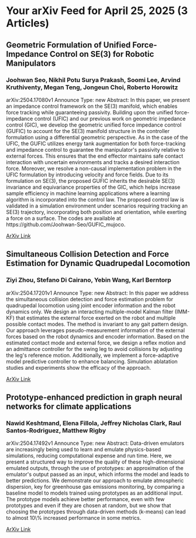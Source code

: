 <h1>Your arXiv Feed for April 25, 2025 (3 Articles)</h1>
<h2>Geometric Formulation of Unified Force-Impedance Control on SE(3) for Robotic Manipulators</h2>
<h3>Joohwan Seo, Nikhil Potu Surya Prakash, Soomi Lee, Arvind Kruthiventy, Megan Teng, Jongeun Choi, Roberto Horowitz</h3>
<p>arXiv:2504.17080v1 Announce Type: new 
Abstract: In this paper, we present an impedance control framework on the SE(3) manifold, which enables force tracking while guaranteeing passivity. Building upon the unified force-impedance control (UFIC) and our previous work on geometric impedance control (GIC), we develop the geometric unified force impedance control (GUFIC) to account for the SE(3) manifold structure in the controller formulation using a differential geometric perspective. As in the case of the UFIC, the GUFIC utilizes energy tank augmentation for both force-tracking and impedance control to guarantee the manipulator's passivity relative to external forces. This ensures that the end effector maintains safe contact interaction with uncertain environments and tracks a desired interaction force. Moreover, we resolve a non-causal implementation problem in the UFIC formulation by introducing velocity and force fields. Due to its formulation on SE(3), the proposed GUFIC inherits the desirable SE(3) invariance and equivariance properties of the GIC, which helps increase sample efficiency in machine learning applications where a learning algorithm is incorporated into the control law. The proposed control law is validated in a simulation environment under scenarios requiring tracking an SE(3) trajectory, incorporating both position and orientation, while exerting a force on a surface. The codes are available at https://github.com/Joohwan-Seo/GUFIC_mujoco.</p>
<a href='https://arxiv.org/abs/2504.17080'>ArXiv Link</a>

<h2>Simultaneous Collision Detection and Force Estimation for Dynamic Quadrupedal Locomotion</h2>
<h3>Ziyi Zhou, Stefano Di Cairano, Yebin Wang, Karl Berntorp</h3>
<p>arXiv:2504.17201v1 Announce Type: new 
Abstract: In this paper we address the simultaneous collision detection and force estimation problem for quadrupedal locomotion using joint encoder information and the robot dynamics only. We design an interacting multiple-model Kalman filter (IMM-KF) that estimates the external force exerted on the robot and multiple possible contact modes. The method is invariant to any gait pattern design. Our approach leverages pseudo-measurement information of the external forces based on the robot dynamics and encoder information. Based on the estimated contact mode and external force, we design a reflex motion and an admittance controller for the swing leg to avoid collisions by adjusting the leg's reference motion. Additionally, we implement a force-adaptive model predictive controller to enhance balancing. Simulation ablatation studies and experiments show the efficacy of the approach.</p>
<a href='https://arxiv.org/abs/2504.17201'>ArXiv Link</a>

<h2>Prototype-enhanced prediction in graph neural networks for climate applications</h2>
<h3>Nawid Keshtmand, Elena Fillola, Jeffrey Nicholas Clark, Raul Santos-Rodriguez, Matthew Rigby</h3>
<p>arXiv:2504.17492v1 Announce Type: new 
Abstract: Data-driven emulators are increasingly being used to learn and emulate physics-based simulations, reducing computational expense and run time. Here, we present a structured way to improve the quality of these high-dimensional emulated outputs, through the use of prototypes: an approximation of the emulator's output passed as an input, which informs the model and leads to better predictions. We demonstrate our approach to emulate atmospheric dispersion, key for greenhouse gas emissions monitoring, by comparing a baseline model to models trained using prototypes as an additional input. The prototype models achieve better performance, even with few prototypes and even if they are chosen at random, but we show that choosing the prototypes through data-driven methods (k-means) can lead to almost 10\% increased performance in some metrics.</p>
<a href='https://arxiv.org/abs/2504.17492'>ArXiv Link</a>

